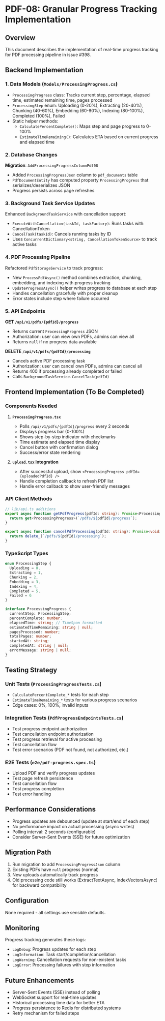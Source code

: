 # PDF-08: Granular Progress Tracking Implementation

## Overview

This document describes the implementation of real-time progress tracking for PDF processing pipeline in issue #398.

## Backend Implementation

### 1. Data Models (`Models/ProcessingProgress.cs`)

- `ProcessingProgress` class: Tracks current step, percentage, elapsed time, estimated remaining time, pages processed
- `ProcessingStep` enum: Uploading (0-20%), Extracting (20-40%), Chunking (40-60%), Embedding (60-80%), Indexing (80-100%), Completed (100%), Failed
- Static helper methods:
  - `CalculatePercentComplete()`: Maps step and page progress to 0-100%
  - `EstimateTimeRemaining()`: Calculates ETA based on current progress and elapsed time

### 2. Database Changes

**Migration**: `AddProcessingProgressColumnPdf08`

- Added `ProcessingProgressJson` column to `pdf_documents` table
- `PdfDocumentEntity` has computed property `ProcessingProgress` that serializes/deserializes JSON
- Progress persists across page refreshes

### 3. Background Task Service Updates

Enhanced `BackgroundTaskService` with cancellation support:

- `ExecuteWithCancellation(taskId, taskFactory)`: Runs tasks with CancellationToken
- `CancelTask(taskId)`: Cancels running tasks by ID
- Uses `ConcurrentDictionary<string, CancellationTokenSource>` to track active tasks

### 4. PDF Processing Pipeline

Refactored `PdfStorageService` to track progress:

- New `ProcessPdfAsync()` method combines extraction, chunking, embedding, and indexing with progress tracking
- `UpdateProgressAsync()` helper writes progress to database at each step
- Handles cancellation gracefully with proper cleanup
- Error states include step where failure occurred

### 5. API Endpoints

**GET `/api/v1/pdfs/{pdfId}/progress`**
- Returns current `ProcessingProgress` JSON
- Authorization: user can view own PDFs, admins can view all
- Returns `null` if no progress data available

**DELETE `/api/v1/pdfs/{pdfId}/processing`**
- Cancels active PDF processing task
- Authorization: user can cancel own PDFs, admins can cancel all
- Returns 400 if processing already completed or failed
- Calls `BackgroundTaskService.CancelTask(pdfId)`

## Frontend Implementation (To Be Completed)

### Components Needed

1. **`ProcessingProgress.tsx`**
   - Polls `/api/v1/pdfs/{pdfId}/progress` every 2 seconds
   - Displays progress bar (0-100%)
   - Shows step-by-step indicator with checkmarks
   - Time estimate and elapsed time display
   - Cancel button with confirmation dialog
   - Success/error state rendering

2. **`upload.tsx` Integration**
   - After successful upload, show `<ProcessingProgress pdfId={uploadedPdfId} />`
   - Handle completion callback to refresh PDF list
   - Handle error callback to show user-friendly messages

### API Client Methods

```typescript
// lib/api.ts additions
export async function getPdfProgress(pdfId: string): Promise<ProcessingProgress | null> {
  return get<ProcessingProgress>(`/pdfs/${pdfId}/progress`);
}

export async function cancelPdfProcessing(pdfId: string): Promise<void> {
  return delete_(`/pdfs/${pdfId}/processing`);
}
```

### TypeScript Types

```typescript
enum ProcessingStep {
  Uploading = 0,
  Extracting = 1,
  Chunking = 2,
  Embedding = 3,
  Indexing = 4,
  Completed = 5,
  Failed = 6
}

interface ProcessingProgress {
  currentStep: ProcessingStep;
  percentComplete: number;
  elapsedTime: string; // TimeSpan formatted
  estimatedTimeRemaining: string | null;
  pagesProcessed: number;
  totalPages: number;
  startedAt: string;
  completedAt: string | null;
  errorMessage: string | null;
}
```

## Testing Strategy

### Unit Tests (`ProcessingProgressTests.cs`)
- `CalculatePercentComplete_*` tests for each step
- `EstimateTimeRemaining_*` tests for various progress scenarios
- Edge cases: 0%, 100%, invalid inputs

### Integration Tests (`PdfProgressEndpointsTests.cs`)
- Test progress endpoint authorization
- Test cancellation endpoint authorization
- Test progress retrieval for active processing
- Test cancellation flow
- Test error scenarios (PDF not found, not authorized, etc.)

### E2E Tests (`e2e/pdf-progress.spec.ts`)
- Upload PDF and verify progress updates
- Test page refresh persistence
- Test cancellation flow
- Test progress completion
- Test error handling

## Performance Considerations

- Progress updates are debounced (update at start/end of each step)
- No performance impact on actual processing (async writes)
- Polling interval: 2 seconds (configurable)
- Consider Server-Sent Events (SSE) for future optimization

## Migration Path

1. Run migration to add `ProcessingProgressJson` column
2. Existing PDFs have `null` progress (normal)
3. New uploads automatically track progress
4. Old processing code still works (ExtractTextAsync, IndexVectorsAsync) for backward compatibility

## Configuration

None required - all settings use sensible defaults.

## Monitoring

Progress tracking generates these logs:

- `LogDebug`: Progress updates for each step
- `LogInformation`: Task start/completion/cancellation
- `LogWarning`: Cancellation requests for non-existent tasks
- `LogError`: Processing failures with step information

## Future Enhancements

- Server-Sent Events (SSE) instead of polling
- WebSocket support for real-time updates
- Historical processing time data for better ETA
- Progress persistence to Redis for distributed systems
- Retry mechanism for failed steps
